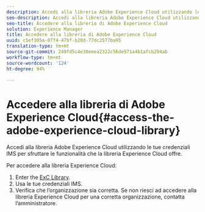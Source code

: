 ```yaml
---
description: Accedi alla libreria Adobe Experience Cloud utilizzando le tue credenziali IMS per sfruttare le funzionalità che la libreria Experience Cloud offre.
seo-description: Accedi alla libreria Adobe Experience Cloud utilizzando le tue credenziali IMS per sfruttare le funzionalità che la libreria Experience Cloud offre.
seo-title: Accedere alla libreria di Adobe Experience Cloud
solution: Experience Manager
title: Accedere alla libreria di Adobe Experience Cloud
uuid: c5ef305a-07f4-47bf-b20d-77dc2577ba95
translation-type: tm+mt
source-git-commit: 249fd5c4e30eeea2322c56de971a4b1afcb294ab
workflow-type: tm+mt
source-wordcount: '124'
ht-degree: 94%

---
```



# Accedere alla libreria di Adobe Experience Cloud{#access-the-adobe-experience-cloud-library}

Accedi alla libreria Adobe Experience Cloud utilizzando le tue credenziali IMS per sfruttare le funzionalità che la libreria Experience Cloud offre.

Per accedere alla libreria Experience Cloud:

1. Enter the [ExC Library](https://experiencecloud.adobe.com/library).
1. Usa le tue credenziali IMS.
1. Verifica che l’organizzazione sia corretta. Se non riesci ad accedere alla libreria Experience Cloud per una corretta organizzazione, contatta l’amministratore.

